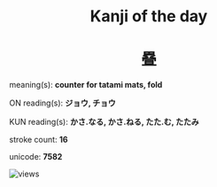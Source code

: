 <h1 align="center">Kanji of the day</h1>
<h1 align="center">疂</h1>
<p align="left">meaning(s): <b>counter for tatami mats, fold</b></p>
<p align="left">ON reading(s): <b>ジョウ, チョウ</b></p>
<p align="left">KUN reading(s): <b>かさ.なる, かさ.ねる, たた.む, たたみ</b></p>
<p align="left">stroke count: <b>16</b></p>
<p align="left">unicode: <b>7582</b></p>
<p align="left"><img src="https://komarev.com/ghpvc/?username=tristanwagner-kanjioftheday&label=Views&color=0e75b6&style=flat" alt="views"/></p>
